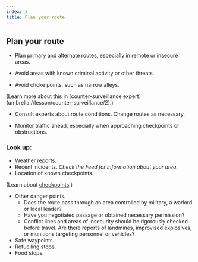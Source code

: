 ```yaml
---
index: 3
title: Plan your route
---
```

## Plan your route

*   Plan primary and alternate routes, especially in remote or insecure areas.

*   Avoid areas with known criminal activity or other threats. 

*	Avoid choke points, such as narrow alleys.

(Learn more about this in [counter-surveillance expert] (umbrella://lesson/counter-surveillance/2).)

*   Consult experts about route conditions. Change routes as necessary. 

*	Monitor traffic ahead, especially when approaching checkpoints or obstructions.

### Look up:

*	Weather reports.
*   Recent incidents. *Check the Feed for information about your area.*
*   Location of known checkpoints.

(Learn about [checkpoints](umbrella://lesson/checkpoints).)

*   Other danger points. 
	* Does the route pass through an area controlled by military, a warlord or local leader? 
    * Have you negotiated passage or obtained necessary permission?
    * Conflict lines and areas of insecurity should be rigorously checked before travel. Are there reports of landmines, improvised explosives, or munitions targeting personnel or vehicles?      
*   Safe waypoints.
*   Refuelling stops.
*   Food stops.